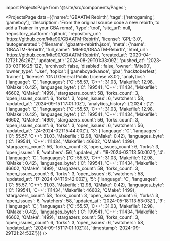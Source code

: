 
import ProjectsPage from '@site/src/components/Pages';

<ProjectsPage
    data={{'name': 'GBAATM Rebirth', 'tags': ['retrogaming', 'gameboy'], 'description': 'From the original source code a new rebirth, to add a Trainer in your GBA roms!', 'type': 'tool', 'site_url': null, 'repository_platform': 'github', 'repository_url': 'https://github.com/Mte90/GBAATM-Rebirth', 'license': 'GPL-3.0', 'autogenerated': {'filename': 'gbaatm-rebirth.json', 'meta': {'name': 'GBAATM-Rebirth', 'full_name': 'Mte90/GBAATM-Rebirth', 'html_url': 'https://github.com/Mte90/GBAATM-Rebirth', 'created_at': '2020-04-12T21:26:26Z', 'updated_at': '2024-08-29T01:33:09Z', 'pushed_at': '2023-03-03T16:25:12Z', 'archived': false, 'disabled': false, 'owner': 'Mte90', 'owner_type': 'User', 'topics': ['gameboyadvance', 'gba', 'hacktoberfest', 'trainer'], 'license': 'GNU General Public License v3.0'}, 'analytics': {'language': 'C', 'languages': {'C': 55.57, 'C++': 31.03, 'Makefile': 12.98, 'QMake': 0.42}, 'languages_byte': {'C': 199541, 'C++': 111434, 'Makefile': 46602, 'QMake': 1499}, 'stargazers_count': 58, 'forks_count': 3, 'open_issues_count': 6, 'forks': 3, 'open_issues': 6, 'watchers': 58, 'updated_at': '2024-09-15T17:01:10Z'}, 'analytics_history': {'2024': {'2': {'language': 'C', 'languages': {'C': 55.57, 'C++': 31.03, 'Makefile': 12.98, 'QMake': 0.42}, 'languages_byte': {'C': 199541, 'C++': 111434, 'Makefile': 46602, 'QMake': 1499}, 'stargazers_count': 56, 'forks_count': 3, 'open_issues_count': 6, 'forks': 3, 'open_issues': 6, 'watchers': 56, 'updated_at': '24-2024-02T15:44:00Z'}, '3': {'language': 'C', 'languages': {'C': 55.57, 'C++': 31.03, 'Makefile': 12.98, 'QMake': 0.42}, 'languages_byte': {'C': 199541, 'C++': 111434, 'Makefile': 46602, 'QMake': 1499}, 'stargazers_count': 56, 'forks_count': 3, 'open_issues_count': 6, 'forks': 3, 'open_issues': 6, 'watchers': 56, 'updated_at': '19-2024-03T13:50:00Z'}, '4': {'language': 'C', 'languages': {'C': 55.57, 'C++': 31.03, 'Makefile': 12.98, 'QMake': 0.42}, 'languages_byte': {'C': 199541, 'C++': 111434, 'Makefile': 46602, 'QMake': 1499}, 'stargazers_count': 58, 'forks_count': 3, 'open_issues_count': 6, 'forks': 3, 'open_issues': 6, 'watchers': 58, 'updated_at': '17-2024-04T16:42:00Z'}, '5': {'language': 'C', 'languages': {'C': 55.57, 'C++': 31.03, 'Makefile': 12.98, 'QMake': 0.42}, 'languages_byte': {'C': 199541, 'C++': 111434, 'Makefile': 46602, 'QMake': 1499}, 'stargazers_count': 58, 'forks_count': 3, 'open_issues_count': 6, 'forks': 3, 'open_issues': 6, 'watchers': 58, 'updated_at': '2024-05-18T13:53:03Z'}, '9': {'language': 'C', 'languages': {'C': 55.57, 'C++': 31.03, 'Makefile': 12.98, 'QMake': 0.42}, 'languages_byte': {'C': 199541, 'C++': 111434, 'Makefile': 46602, 'QMake': 1499}, 'stargazers_count': 58, 'forks_count': 3, 'open_issues_count': 6, 'forks': 3, 'open_issues': 6, 'watchers': 58, 'updated_at': '2024-09-15T17:01:10Z'}}}, 'timestamp': '2024-09-29T21:24:53Z'}}}
/>
